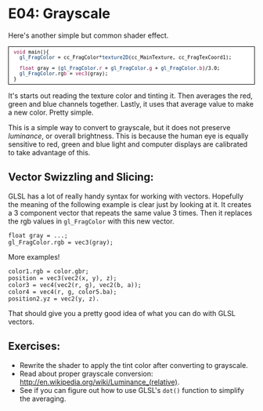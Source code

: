 # E04: Grayscale

Here's another simple but common shader effect.

<pre style="text-align:left;color:#000000; background-color:#ffffff; border:solid black 1px; padding:0.5em 1em 0.5em 1em; overflow:auto;font-size:small; font-family:monospace; "><span style="color:#881350;">void</span> main(){
  <span style="color:#003369;">gl_FragColor</span> = cc_FragColor*<span style="color:#003369;">texture2D</span>(cc_MainTexture, cc_FragTexCoord1);
  
  <span style="color:#881350;">float</span> gray = (<span style="color:#003369;">gl_FragColor</span>.<span style="color:#881350;">r</span> + <span style="color:#003369;">gl_FragColor</span>.<span style="color:#881350;">g</span> + <span style="color:#003369;">gl_FragColor</span>.<span style="color:#881350;">b</span>)/3.0;
  <span style="color:#003369;">gl_FragColor</span>.rg<span style="color:#881350;">b</span> = <span style="color:#881350;">vec3</span>(gray);
}
</pre>

It's starts out reading the texture color and tinting it. Then averages the red, green and blue channels together. Lastly, it uses that average value to make a new color. Pretty simple.

This is a simple way to convert to grayscale, but it does not preserve _luminance_, or overall brightness. This is because the human eye is equally sensitive to red, green and blue light and computer displays are calibrated to take advantage of this.

## Vector Swizzling and Slicing:

GLSL has a lot of really handy syntax for working with vectors. Hopefully the meaning of the following example is clear just by looking at it. It creates a 3 component vector that repeats the same value 3 times. Then it replaces the rgb values in `gl_FragColor` with this new vector.

```
float gray = ...;
gl_FragColor.rgb = vec3(gray);
```

More examples!

```
color1.rgb = color.gbr;
position = vec3(vec2(x, y), z);
color3 = vec4(vec2(r, g), vec2(b, a));
color4 = vec4(r, g, color5.ba);
position2.yz = vec2(y, z).
```

That should give you a pretty good idea of what you can do with GLSL vectors.

## Exercises:

* Rewrite the shader to apply the tint color after converting to grayscale.
* Read about proper grayscale conversion: http://en.wikipedia.org/wiki/Luminance_(relative).
* See if you can figure out how to use GLSL's `dot()` function to simplify the averaging.
